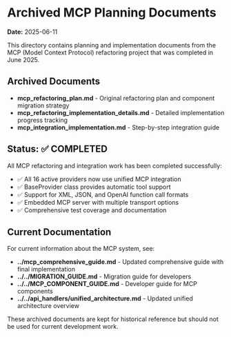 # Archived MCP Planning Documents

**Date:** 2025-06-11

This directory contains planning and implementation documents from the MCP (Model Context Protocol) refactoring project that was completed in June 2025.

## Archived Documents

- **mcp_refactoring_plan.md** - Original refactoring plan and component migration strategy
- **mcp_refactoring_implementation_details.md** - Detailed implementation progress tracking
- **mcp_integration_implementation.md** - Step-by-step integration guide

## Status: ✅ COMPLETED

All MCP refactoring and integration work has been completed successfully:

- ✅ All 16 active providers now use unified MCP integration
- ✅ BaseProvider class provides automatic tool support
- ✅ Support for XML, JSON, and OpenAI function call formats
- ✅ Embedded MCP server with multiple transport options
- ✅ Comprehensive test coverage and documentation

## Current Documentation

For current information about the MCP system, see:

- **../mcp_comprehensive_guide.md** - Updated comprehensive guide with final implementation
- **../../MIGRATION_GUIDE.md** - Migration guide for developers
- **../../MCP_COMPONENT_GUIDE.md** - Developer guide for MCP components
- **../../api_handlers/unified_architecture.md** - Updated unified architecture overview

These archived documents are kept for historical reference but should not be used for current development work.
